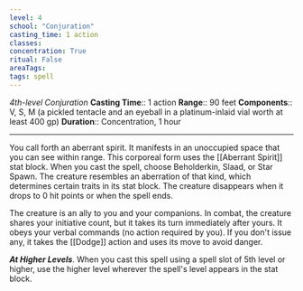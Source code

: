 ```yaml
---
level: 4
school: "Conjuration"
casting_time: 1 action
classes: 
concentration: True
ritual: False
areaTags: 
tags: spell
---
```


_4th-level Conjuration_
**Casting Time**:: 1 action
**Range**:: 90 feet
**Components**:: V, S, M (a pickled tentacle and an eyeball in a platinum-inlaid vial worth at least 400 gp)
**Duration**:: Concentration, 1 hour

---

You call forth an aberrant spirit. It manifests in an unoccupied space that you can see within range. This corporeal form uses the [[Aberrant Spirit]] stat block. When you cast the spell, choose Beholderkin, Slaad, or Star Spawn. The creature resembles an aberration of that kind, which determines certain traits in its stat block. The creature disappears when it drops to 0 hit points or when the spell ends.

The creature is an ally to you and your companions. In combat, the creature shares your initiative count, but it takes its turn immediately after yours. It obeys your verbal commands (no action required by you). If you don't issue any, it takes the [[Dodge]] action and uses its move to avoid danger.


**_At Higher Levels_**. When you cast this spell using a spell slot of 5th level or higher, use the higher level wherever the spell's level appears in the stat block.


